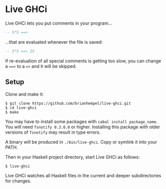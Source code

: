 # Live GHCi

Live GHCi lets you put comments in your program...

```haskell
-- 5*5 ==>
```

...that are evaluated whenever the file is saved:

```haskell
-- 5*5 ==> 25
```

If re-evaluation of all special comments is getting too slow, you can change a `==>` to a `=>` and it will be skipped.

## Setup

Clone and make it:

```
$ git clone https://github.com/brianhempel/live-ghci.git
$ cd live-ghci
$ make
```

You may have to install some packages with `cabal install package_name`. You will need `fsnotify 0.3.0.0` or higher. Installing this package with older versions of `fsnotify` may result in type errors.

A binary will be produced in `./bin/live-ghci`. Copy or symlink it into your PATH.

Then in your Haskell project directory, start Live GHCi as follows:

```
$ live-ghci
```

Live GHCi watches all Haskell files in the current and deeper subdirectories for changes.
